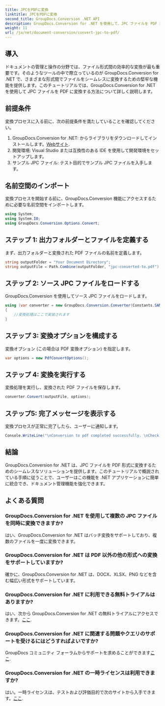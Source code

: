 ```yaml
---
title: JPCをPDFに変換
linktitle: JPCをPDFに変換
second_title: GroupDocs.Conversion .NET API
description: GroupDocs.Conversion for .NET を使用して、JPC ファイルを PDF 形式に簡単に変換します。このシームレスなソリューションでドキュメント管理機能を強化します。
weight: 11
url: /ja/net/document-conversion/convert-jpc-to-pdf/
---
```

## 導入
ドキュメントの管理と操作の分野では、ファイル形式間の効率的な変換が最も重要です。そのようなツールの中で際立っているのが GroupDocs.Conversion for .NET で、さまざまな形式間でファイルをシームレスに変換するための堅牢な機能を提供します。このチュートリアルでは、GroupDocs.Conversion for .NET を使用して JPC ファイルを PDF に変換する方法について詳しく説明します。
## 前提条件
変換プロセスに入る前に、次の前提条件を満たしていることを確認してください。
1. GroupDocs.Conversion for .NET: からライブラリをダウンロードしてインストールします。[Webサイト](https://releases.groupdocs.com/conversion/net/).
2. 開発環境: Visual Studio または互換性のある IDE を使用して開発環境をセットアップします。
3. サンプル JPC ファイル: テスト目的でサンプル JPC ファイルを入手します。

## 名前空間のインポート
変換プロセスを開始する前に、GroupDocs.Conversion 機能にアクセスするために必要な名前空間をインポートします。
```csharp
using System;
using System.IO;
using GroupDocs.Conversion.Options.Convert;
```

## ステップ 1: 出力フォルダーとファイルを定義する
まず、出力フォルダーと変換された PDF ファイルの名前を定義します。
```csharp
string outputFolder = "Your Document Directory";
string outputFile = Path.Combine(outputFolder, "jpc-converted-to.pdf");
```
## ステップ 2: ソース JPC ファイルをロードする
GroupDocs.Conversion を使用してソース JPC ファイルをロードします。
```csharp
using (var converter = new GroupDocs.Conversion.Converter(Constants.SAMPLE_JPC))
{
    //変換処理はここで実装されます
}
```
## ステップ 3: 変換オプションを構成する
変換オプション (この場合は PDF 変換オプション) を指定します。
```csharp
var options = new PdfConvertOptions();
```
## ステップ 4: 変換を実行する
変換処理を実行し、変換された PDF ファイルを保存します。
```csharp
converter.Convert(outputFile, options);
```
## ステップ5: 完了メッセージを表示する
変換プロセスが正常に完了したら、ユーザーに通知します。
```csharp
Console.WriteLine("\nConversion to pdf completed successfully. \nCheck output in {0}", outputFolder);
```

## 結論
GroupDocs.Conversion for .NET は、JPC ファイルを PDF 形式に変換するためのシームレスなソリューションを提供します。このチュートリアルで概説されている手順に従うことで、ユーザーはこの機能を .NET アプリケーションに簡単に統合でき、ドキュメント管理機能を強化できます。
## よくある質問
### GroupDocs.Conversion for .NET を使用して複数の JPC ファイルを同時に変換できますか?
はい、GroupDocs.Conversion for .NET はバッチ変換をサポートしており、複数のファイルを一度に変換できます。
### GroupDocs.Conversion for .NET は PDF 以外の他の形式への変換をサポートしていますか?
確かに、GroupDocs.Conversion for .NET は、DOCX、XLSX、PNG などを含む幅広い形式をサポートしています。
### GroupDocs.Conversion for .NET に利用できる無料トライアルはありますか?
はい、次から GroupDocs.Conversion for .NET の無料トライアルにアクセスできます。[ここ](https://releases.groupdocs.com/).
### GroupDocs.Conversion for .NET に関連する問題やクエリのサポートを受けるにはどうすればよいですか?
 GroupDocs コミュニティ フォーラムからサポートを求めることができます[ここ](https://forum.groupdocs.com/c/conversion/11).
### GroupDocs.Conversion for .NET の一時ライセンスは利用できますか?
はい。一時ライセンスは、テストおよび評価目的で次のサイトから入手できます。[ここ](https://purchase.groupdocs.com/temporary-license/).
